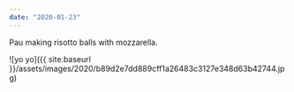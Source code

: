 ```yaml
---
date: "2020-01-23"
---
```


Pau making risotto balls with mozzarella.

![yo yo]({{ site.baseurl }}/assets/images/2020/b89d2e7dd889cff1a26483c3127e348d63b42744.jpg)
